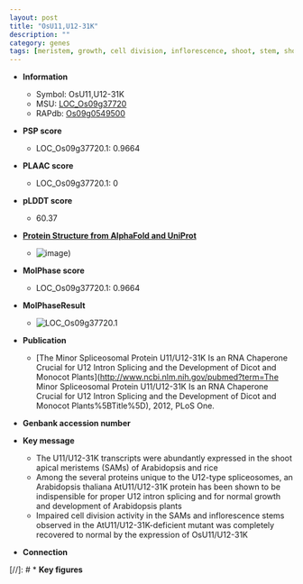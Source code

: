```yaml
---
layout: post
title: "OsU11,U12-31K"
description: ""
category: genes
tags: [meristem, growth, cell division, inflorescence, shoot, stem, shoot apical meristem]
---
```


* **Information**  
    + Symbol: OsU11,U12-31K  
    + MSU: [LOC_Os09g37720](http://rice.plantbiology.msu.edu/cgi-bin/ORF_infopage.cgi?orf=LOC_Os09g37720)  
    + RAPdb: [Os09g0549500](http://rapdb.dna.affrc.go.jp/viewer/gbrowse_details/irgsp1?name=Os09g0549500)  

* **PSP score**  
    + LOC_Os09g37720.1: 0.9664 

* **PLAAC score**  
    + LOC_Os09g37720.1: 0 

* **pLDDT score**
    + 60.37

* **[Protein Structure from AlphaFold and UniProt](https://www.uniprot.org/uniprotkb/Q69MN8/entry#structure)**
    + ![image](https://ricepsp.github.io/images/Q6/AF-Q69MN8-F1.png))

* **MolPhase score**
    + LOC_Os09g37720.1: 0.9664

* **MolPhaseResult**
    + ![LOC_Os09g37720.1](https://ricepsp.github.io/pictures/LOC_Os09g/LOC_Os09g37720.1.png)

* **Publication**  
    + [The Minor Spliceosomal Protein U11/U12-31K Is an RNA Chaperone Crucial for U12 Intron Splicing and the Development of Dicot and Monocot Plants](http://www.ncbi.nlm.nih.gov/pubmed?term=The Minor Spliceosomal Protein U11/U12-31K Is an RNA Chaperone Crucial for U12 Intron Splicing and the Development of Dicot and Monocot Plants%5BTitle%5D), 2012, PLoS One.

* **Genbank accession number**  

* **Key message**  
    + The U11/U12-31K transcripts were abundantly expressed in the shoot apical meristems (SAMs) of Arabidopsis and rice
    + Among the several proteins unique to the U12-type spliceosomes, an Arabidopsis thaliana AtU11/U12-31K protein has been shown to be indispensible for proper U12 intron splicing and for normal growth and development of Arabidopsis plants
    + Impaired cell division activity in the SAMs and inflorescence stems observed in the AtU11/U12-31K-deficient mutant was completely recovered to normal by the expression of OsU11/U12-31K

* **Connection**  

[//]: # * **Key figures**  



